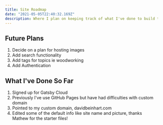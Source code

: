 ```yaml
---
title: Site Roadmap
date: "2021-05-05T22:40:32.169Z"
description: Where I plan on keeping track of what I've done to build the site and what I have planned for the future. 
---
```


## Future Plans 
1. Decide on a plan for hosting images 
2. Add search functionality 
3. Add tags for topics ie woodworking 
4. Add Authentication 

## What I've Done So Far 
1. Signed up for Gatsby Cloud 
2. Previously I've use GitHub Pages but have had difficulties with custom domain 
3. Pointed to my custom domain, davidbeinhart.com 
4. Edited some of the default info like site name and picture, thanks Mathew for the starter files! 